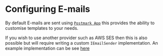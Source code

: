 # Configuring E-mails

By default E-mails are sent using [`Postmark App`](https://postmarkapp.com/) this provides the ability to customise templates to your needs. 

If you wish to use another provider such as AWS SES then this is also possible but will require writing a custom `IEmailSender` implementation. An example implementation can be see [here](https://github.com/Compassion-in-Dying/email_task/blob/main/src/Choices.Email/Adapters/PostmarkSender.cs)